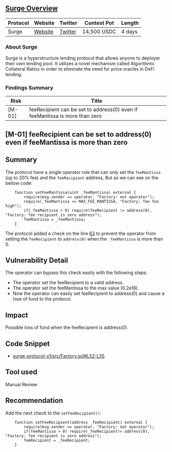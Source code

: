 ## [Surge Overview]()

| Protocol | Website     | Twitter     | Contest Pot |Length |
|----------|-------------|-------------|-------------|-------|
| Surge    | [Website]() | [Twitter]() | 14,500 USDC |4 days |

### About Surge

Surge is a hyperstructure lending protocol that allows anyone to deployer their own lending pool. It utilizes a novel mechanism called Algorithmic Collateral Ratios in order to eliminate the need for price oracles in DeFi lending.

### Findings Summary

| Risk   | Title                                                                             |
|--------|-----------------------------------------------------------------------------------|
| [M-01] | feeRecipient can be set to address(0) even if feeMantissa is more than zero |

## [M-01] feeRecipient can be set to address(0) even if feeMantissa is more than zero

## Summary

The protocol have a single operator role that can only set the `feeMantissa` (up to 20% fee) and the `feeRecipient` address, But as we can see on the bellow code:

```solidity
    function setFeeMantissa(uint _feeMantissa) external {
        require(msg.sender == operator, "Factory: not operator");
        require(_feeMantissa <= MAX_FEE_MANTISSA, "Factory: fee too high");
        if(_feeMantissa > 0) require(feeRecipient != address(0), "Factory: fee recipient is zero address");
        feeMantissa = _feeMantissa;
    }
```

The protocol added a check on the line [63](https://github.com/sherlock-audit/2023-02-surge/blob/main/surge-protocol-v1/src/Factory.sol#L63) to prevent the operator from setting the `feeRecipient` to `address(0)` when the `_feeMantissa` is more than 0.

## Vulnerability Detail

The operator can bypass this check easily with the following steps:

- The operator set the feeRecipient to a valid address.
- The operator set the feeMantissa to the max value (0.2e18).
- Now the operator can easily set feeRecipient to address(0) and cause a lose of fund to the protocol.

## Impact

Possible loss of fund when the feeRecipient is address(0).

## Code Snippet

- [surge-protocol-v1/src/Factory.sol#L52-L55](https://github.com/sherlock-audit/2023-02-surge/blob/main/surge-protocol-v1/src/Factory.sol#L52-L55)

## Tool used

Manual Review

## Recommendation

Add the next check to the `setFeeRecipient()`:

```solidity
    function setFeeRecipient(address _feeRecipient) external {
        require(msg.sender == operator, "Factory: not operator");
        if(feeMantissa > 0) require(_feeRecipient!= address(0), "Factory: fee recipient is zero address");
        feeRecipient = _feeRecipient;
    }
```
